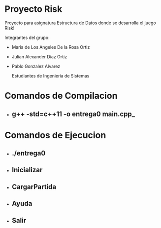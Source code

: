  # Proyecto Risk 
Proyecto para asignatura Estructura de Datos donde se desarrolla el juego Risk! <p>
Integrantes del grupo: <p>
* Maria de Los Angeles De la Rosa Ortiz <p>
* Julian Alexander Diaz Ortiz <p>
* Pablo Gonzalez Alvarez <p>
Estudiantes de Ingenieria de Sistemas

# Comandos de Compilacion
*  <h2> g++ -std=c++11 -o entrega0  main.cpp_ </h2> <p>
# Comandos de Ejecucion
* <h2> ./entrega0  </h2> <p>
* <h2> Inicializar </h2> <p>
* <h2> CargarPartida </h2> <p>
* <h2> Ayuda </h2> <p>
* <h2> Salir </h2> <p>
